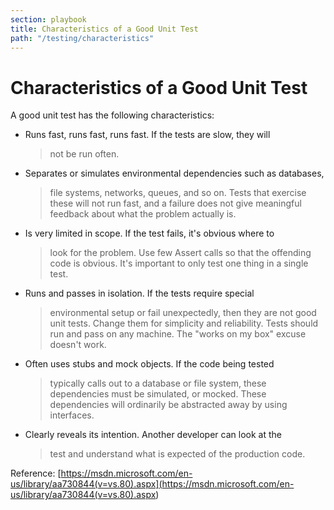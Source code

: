 ```yaml
---
section: playbook
title: Characteristics of a Good Unit Test
path: "/testing/characteristics"
---
```


# Characteristics of a Good Unit Test

A good unit test has the following characteristics:

- Runs fast, runs fast, runs fast. If the tests are slow, they will

  > not be run often.

- Separates or simulates environmental dependencies such as databases,

  > file systems, networks, queues, and so on. Tests that exercise
  > these will not run fast, and a failure does not give meaningful
  > feedback about what the problem actually is.

- Is very limited in scope. If the test fails, it\'s obvious where to

  > look for the problem. Use few Assert calls so that the offending
  > code is obvious. It\'s important to only test one thing in a
  > single test.

- Runs and passes in isolation. If the tests require special

  > environmental setup or fail unexpectedly, then they are not good
  > unit tests. Change them for simplicity and reliability. Tests
  > should run and pass on any machine. The \"works on my box\" excuse
  > doesn\'t work.

- Often uses stubs and mock objects. If the code being tested

  > typically calls out to a database or file system, these
  > dependencies must be simulated, or mocked. These dependencies will
  > ordinarily be abstracted away by using interfaces.

- Clearly reveals its intention. Another developer can look at the
  > test and understand what is expected of the production code.

Reference:
[https://msdn.microsoft.com/en-us/library/aa730844(v=vs.80).aspx](<https://msdn.microsoft.com/en-us/library/aa730844(v=vs.80).aspx>)
